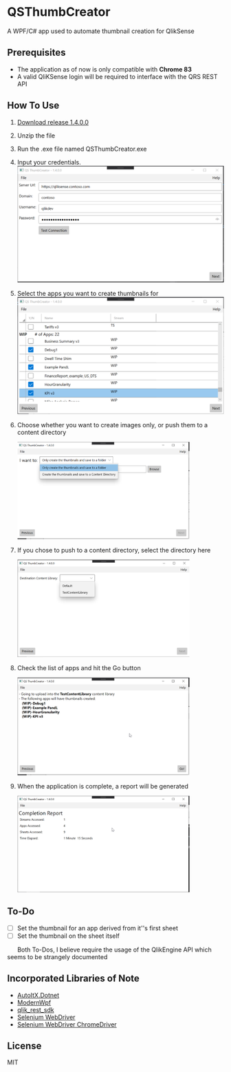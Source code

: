 # QSThumbCreator
A WPF/C# app used to automate thumbnail creation for QlikSense

## Prerequisites
- The application as of now is only compatible with **Chrome 83**
- A valid QliKSense login will be required to interface with the QRS REST API

## How To Use

1. [Download release 1.4.0.0](https://qsthumbcreator.s3.amazonaws.com/releases/QSThumbCreator+1.4.0.0.zip)
2. Unzip the file
3. Run the .exe file named QSThumbCreator.exe
4. Input your credentials.
     ![Screenshot 1](Images/SShot_1.png?raw=true "Initial View")
5. Select the apps you want to create thumbnails for
     ![Screenshot 1](Images/SShot_2.png?raw=true "App Selector")
6. Choose whether you want to create images only, or push them to a content directory

    <img src="./Images/SShot_3.png" width="400">
7. If you chose to push to a content directory, select the directory here

    <img src="./Images/SShot_4.png" width="400">
8. Check the list of apps and hit the Go button

    <img src="./Images/SShot_5.png" width="400">
9. When the application is complete, a report will be generated

    <img src="./Images/SShot_6.png" width="400">
    
 
## To-Do
 -  [ ] Set the thumbnail for an app derived from it''s first sheet
 -  [ ] Set the thumbnail on the sheet itself

 &nbsp;&nbsp;&nbsp;&nbsp;&nbsp;&nbsp;Both To-Dos, I believe require the usage of the QlikEngine API which seems to be strangely documented

## Incorporated Libraries of Note

- [AutoItX.Dotnet](https://www.nuget.org/packages/AutoItX.Dotnet/)
- [ModernWpf](https://github.com/Kinnara/ModernWpf)
- [qlik_rest_sdk](https://github.com/kolsrud/qlik_rest_sdk)
- [Selenium WebDriver](https://www.selenium.dev/)
- [Selenium WebDriver ChromeDriver](https://github.com/jsakamoto/nupkg-selenium-webdriver-chromedriver/)

## License

MIT